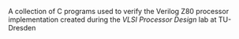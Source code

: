 A collection of C programs used to verify the Verilog Z80 processor
implementation created during the _VLSI Processor Design_ lab at TU-Dresden

